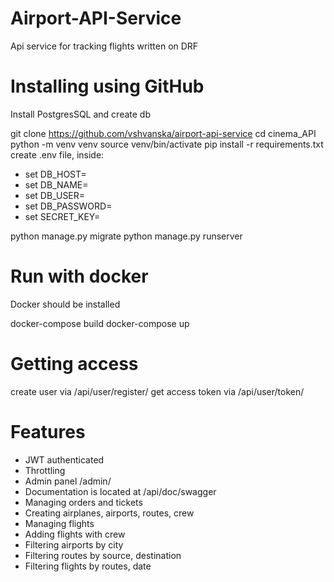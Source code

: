 # Airport-API-Service
Api service for tracking flights written on DRF

# Installing using GitHub
Install PostgresSQL and create db

git clone https://github.com/vshvanska/airport-api-service
cd cinema_API
python -m venv venv
source venv/bin/activate
pip install -r requirements.txt
create .env file, inside:
- set DB_HOST=<your db hostname>
- set DB_NAME=<your db name>
- set DB_USER=<your db username>
- set DB_PASSWORD=<your db user password>
- set SECRET_KEY=<your secret key>

python manage.py migrate
python manage.py runserver

# Run with docker
Docker should be installed

docker-compose build
docker-compose up

# Getting access
create user via /api/user/register/
get access token via /api/user/token/

# Features
 - JWT authenticated
 - Throttling
 - Admin panel /admin/
 - Documentation is located at /api/doc/swagger
 - Managing orders and tickets
 - Creating airplanes, airports, routes, crew
 - Managing flights
 - Adding flights with crew
 - Filtering airports by city
 - Filtering routes by source, destination
 - Filtering flights by routes, date